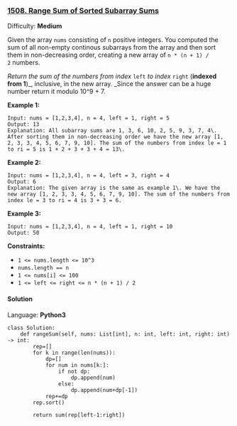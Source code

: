 ### [1508\. Range Sum of Sorted Subarray Sums](https://leetcode.com/problems/range-sum-of-sorted-subarray-sums/)

Difficulty: **Medium**


Given the array `nums` consisting of `n` positive integers. You computed the sum of all non-empty continous subarrays from the array and then sort them in non-decreasing order, creating a new array of `n * (n + 1) / 2` numbers.

_Return the sum of the numbers from index_ `left` _to index_ `right` (**indexed from 1**)_, inclusive, in the new array. _Since the answer can be a huge number return it modulo 10^9 + 7.

**Example 1:**

```
Input: nums = [1,2,3,4], n = 4, left = 1, right = 5
Output: 13 
Explanation: All subarray sums are 1, 3, 6, 10, 2, 5, 9, 3, 7, 4\. After sorting them in non-decreasing order we have the new array [1, 2, 3, 3, 4, 5, 6, 7, 9, 10]. The sum of the numbers from index le = 1 to ri = 5 is 1 + 2 + 3 + 3 + 4 = 13\. 
```

**Example 2:**

```
Input: nums = [1,2,3,4], n = 4, left = 3, right = 4
Output: 6
Explanation: The given array is the same as example 1\. We have the new array [1, 2, 3, 3, 4, 5, 6, 7, 9, 10]. The sum of the numbers from index le = 3 to ri = 4 is 3 + 3 = 6.
```

**Example 3:**

```
Input: nums = [1,2,3,4], n = 4, left = 1, right = 10
Output: 50
```

**Constraints:**

*   `1 <= nums.length <= 10^3`
*   `nums.length == n`
*   `1 <= nums[i] <= 100`
*   `1 <= left <= right <= n * (n + 1) / 2`


#### Solution

Language: **Python3**

```python3
class Solution:
    def rangeSum(self, nums: List[int], n: int, left: int, right: int) -> int:
        rep=[]
        for k in range(len(nums)):
            dp=[]
            for num in nums[k:]:
                if not dp:
                    dp.append(num)
                else:
                    dp.append(num+dp[-1])
            rep+=dp
        rep.sort()
​
        return sum(rep[left-1:right])
            
            
            
```